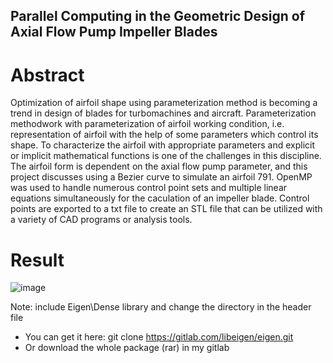 ## Parallel Computing in the Geometric Design of Axial Flow Pump Impeller Blades
# Abstract
Optimization of airfoil shape using parameterization method is becoming a trend in design of blades for
turbomachines and aircraft. Parameterization methodwork with parameterization of airfoil working
condition, i.e. representation of airfoil with the help of some parameters which control its shape. To
characterize the airfoil with appropriate parameters and explicit or implicit mathematical functions is
one of the challenges in this discipline. The airfoil form is dependent on the axial flow pump parameter,
and this project discusses using a Bezier curve to simulate an airfoil 791. OpenMP was used to handle
numerous control point sets and multiple linear equations simultaneously for the caculation of an
impeller blade. Control points are exported to a txt file to create an STL file that can be utilized with a
variety of CAD programs or analysis tools.

# Result
![image](https://user-images.githubusercontent.com/110358483/213315857-90e1f53b-2e5c-44c4-8e1d-87d26895e1f3.png)


Note: include Eigen\Dense library and change the directory in the header file
- You can get it here: git clone https://gitlab.com/libeigen/eigen.git
- Or download the whole package (rar) in my gitlab
